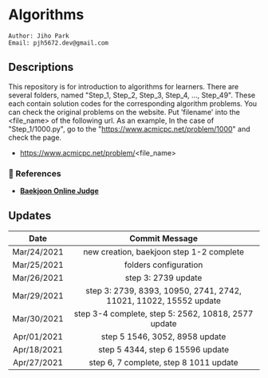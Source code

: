 # Algorithms
````
Author: Jiho Park
Email: pjh5672.dev@gmail.com
````


## Descriptions
This repository is for introduction to algorithms for learners. There are several folders, named "Step_1, Step_2, Step_3, Step_4, ..., Step_49". These each contain solution codes for the corresponding algorithm problems. You can check the original problems on the website. Put 'filename' into the <file_name> of the following url. As an example, In the case of "Step_1/1000.py", go to the "https://www.acmicpc.net/problem/1000" and check the page.    
- https://www.acmicpc.net/problem/<file_name>  

### :memo: References
- **[Baekjoon Online Judge](https://www.acmicpc.net)**     


## Updates
| Date | Commit Message |
|:----:|:----:|
| Mar/24/2021 | new creation, baekjoon step 1-2 complete |
| Mar/25/2021 | folders configuration |
| Mar/26/2021 | step 3: 2739 update |
| Mar/29/2021 | step 3: 2739, 8393, 10950, 2741, 2742, 11021, 11022, 15552 update |  
| Mar/30/2021 | step 3-4 complete, step 5: 2562, 10818, 2577 update |  
| Apr/01/2021 | step 5 1546, 3052, 8958 update |  
| Apr/18/2021 | step 5 4344, step 6 15596 update |  
| Apr/27/2021 | step 6, 7 complete, step 8 1011 update |  